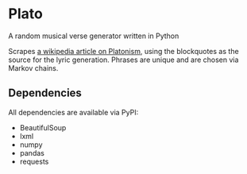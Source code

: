 # Plato

A random musical verse generator written in Python

Scrapes [a wikipedia article on Platonism](https://en.wikipedia.org/wiki/Platonism), using the blockquotes as the source for the lyric generation. Phrases are unique and are chosen via Markov chains.

## Dependencies

All dependencies are available via PyPI:
* BeautifulSoup
* lxml
* numpy
* pandas
* requests
